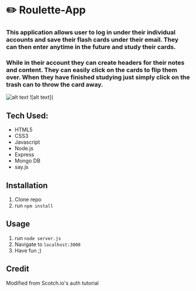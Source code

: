 #  ✏️ Roulette-App

### This application allows user to log in under their individual accounts and save their flash cards under their email.  They can then enter anytime in the future and study their cards.

### While in their account they can create headers for their notes and content. They can easily click on the cards to flip them over.  When they have finished studying just simply click on the trash can to throw the card away.

![alt text]()
![alt text](

## Tech Used:
- HTML5
- CSS3
- Javascript
- Node.js
- Express
- Mongo DB
- say.js

## Installation

1. Clone repo
2. run `npm install`

## Usage

1. run `node server.js`
2. Navigate to `localhost:3000`
3. Have fun ;)

## Credit

Modified from Scotch.io's auth tutorial
